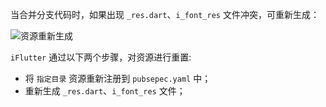 当合并分支代码时，如果出现 `_res.dart`、`i_font_res` 文件冲突，可重新生成：

![资源重新生成](https://cdn.jsdelivr.net/gh/YangLang116/iFlutter-Document/configs/config_gen_res.png)

`iFlutter` 通过以下两个步骤，对资源进行重置:
- 将 `指定目录` 资源重新注册到 `pubsepec.yaml` 中；
- 重新生成 `_res.dart`、`i_font_res` 文件；
